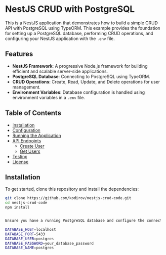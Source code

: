 # NestJS CRUD with PostgreSQL

This is a NestJS application that demonstrates how to build a simple CRUD API with PostgreSQL using TypeORM. This example provides the foundation for setting up a PostgreSQL database, performing CRUD operations, and configuring your NestJS application with the `.env` file.

## Features

- **NestJS Framework**: A progressive Node.js framework for building efficient and scalable server-side applications.
- **PostgreSQL Database**: Connecting to PostgreSQL using TypeORM.
- **CRUD Operations**: Create, Read, Update, and Delete operations for user management.
- **Environment Variables**: Database configuration is handled using environment variables in a `.env` file.

## Table of Contents

- [Installation](#installation)
- [Configuration](#configuration)
- [Running the Application](#running-the-application)
- [API Endpoints](#api-endpoints)
  - [Create User](#create-user)
  - [Get Users](#get-users)
- [Testing](#testing)
- [License](#license)

## Installation

To get started, clone this repository and install the dependencies:

```bash
git clone https://github.com/kodirov/nestjs-crud-code.git
cd nestjs-crud-code
npm install


Ensure you have a running PostgreSQL database and configure the connection settings by creating a .env file at the root of the project:

DATABASE_HOST=localhost
DATABASE_PORT=5433
DATABASE_USER=postgres
DATABASE_PASSWORD=your_database_password
DATABASE_NAME=postgres
